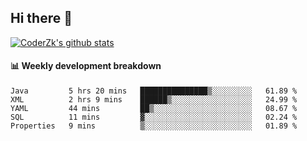 ## Hi there 👋

[![CoderZk's github stats](https://github-readme-stats.vercel.app/api?username=zhoukuo123&show_icons=true&count_private=true)](https://github.com/anuraghazra/github-readme-stats)

#### :bar_chart: Weekly development breakdown

<!--START_SECTION:waka-->
```text
Java         5 hrs 20 mins   ███████████████▒░░░░░░░░░   61.89 % 
XML          2 hrs 9 mins    ██████▒░░░░░░░░░░░░░░░░░░   24.99 % 
YAML         44 mins         ██▒░░░░░░░░░░░░░░░░░░░░░░   08.67 % 
SQL          11 mins         ▓░░░░░░░░░░░░░░░░░░░░░░░░   02.24 % 
Properties   9 mins          ▒░░░░░░░░░░░░░░░░░░░░░░░░   01.89 % 
```
<!--END_SECTION:waka-->
